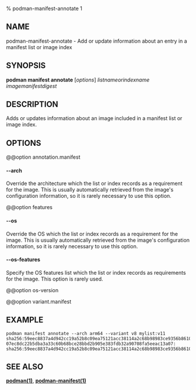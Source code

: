 % podman-manifest-annotate 1

## NAME

podman\-manifest\-annotate - Add or update information about an entry in a manifest list or image index

## SYNOPSIS

**podman manifest annotate** [*options*] _listnameorindexname_ _imagemanifestdigest_

## DESCRIPTION

Adds or updates information about an image included in a manifest list or image index.

## OPTIONS

@@option annotation.manifest

#### **--arch**

Override the architecture which the list or index records as a requirement for
the image. This is usually automatically retrieved from the image's
configuration information, so it is rarely necessary to use this option.

@@option features

#### **--os**

Override the OS which the list or index records as a requirement for the image.
This is usually automatically retrieved from the image's configuration
information, so it is rarely necessary to use this option.

#### **--os-features**

Specify the OS features list which the list or index records as requirements
for the image. This option is rarely used.

@@option os-version

@@option variant.manifest

## EXAMPLE

```
podman manifest annotate --arch arm64 --variant v8 mylist:v11 sha256:59eec8837a4d942cc19a52b8c09ea75121acc38114a2c68b98983ce9356b8610
07ec8dc22b5dba3a33c60b68bce28bbd2b905e383fdb32a90708fa5eeac13a07: sha256:59eec8837a4d942cc19a52b8c09ea75121acc38114a2c68b98983ce9356b8610
```

## SEE ALSO

**[podman(1)](podman.md)**, **[podman-manifest(1)](commands/podman-manifest/podman-manifest.md)**
